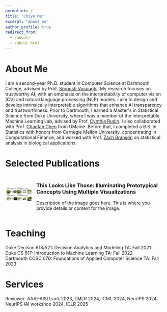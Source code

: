 ```yaml
---
permalink: /
title: "Chiyu Ma"
excerpt: "About me"
author_profile: true
redirect_from: 
  - /about/
  - /about.html
---
```


About Me
======
I am a second-year Ph.D. student in Computer Science at Dartmouth College, advised by Prof. [Soroush Vosoughi](https://www.cs.dartmouth.edu/~soroush//). My research focuses on trustworthy AI, with an emphasis on the interpretability of computer vision (CV) and natural language processing (NLP) models. I aim to design and develop intrinsically interpretable algorithms that enhance AI transparency and trustworthiness.
Prior to Dartmouth, I earned a Master's in Statistical Science from Duke University, where I was a member of the Interpretable Machine Learning Lab, advised by Prof. [Cynthia Rudin](https://users.cs.duke.edu/~cynthia/). I also collaborated with Prof. [Chaofan Chen](https://umaine.edu/scis/people/chaofan-chen/) from UMaine. Before that, I completed a B.S. in Statistics with honors from Carnegie Mellon University, concentrating in Computational Finance, and worked with Prof. [Zach Branson](https://sites.google.com/site/zjbranson/) on statistical analysis in biological applications.


Selected Publications
======
<div style="display: flex; align-items: center;">
    <div style="margin-right: 10px;">
        <img src="images/this_look_like_those_demo.png" alt="description" width="150"/>
    </div>
    <div>
        <h3>This Looks Like Those: Illuminating Prototypical Concepts Using Multiple Visualizations</h3>
        <p>Description of the image goes here. This is where you provide details or context for the image.</p>
    </div>
</div>

Teaching
======
Duke Decison 618/521: Decision Analytics and Modeling TA: Fall 2021 <br>
Duke CS 617: Introduction to Machine Learning TA: Fall 2022 <br>
Dartmouth COSC 070: Foundations of Applied Computer Science TA: Fall 2023 <br>


Services
======
Reviewer: AAAI-AISI track 2023, TMLR 2024, ICML 2024, NeurIPS 2024, NeurIPS IAI workshop 2024, ICLR 2025 
